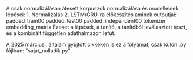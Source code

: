A csak normalizálásan átesett korpuszok normalizálása és modelleinek lépései:
        1. Normalizálás
        2. LSTM/GRU-ra előkészítés aminek outputjai:
            padded_train00
            padded_test00
            padded_independent00
            tokenizer
            embedding_matrix
    Ezeket a lépések, a tanító, a tanítóból leválasztott teszt, és a kombinált független adathalmazon lefut.

A 2025 márciusi, általam gyűjtött cikkeken is ez a folyamat, csak külön .py fájlban: "sajat_nulladik.py".